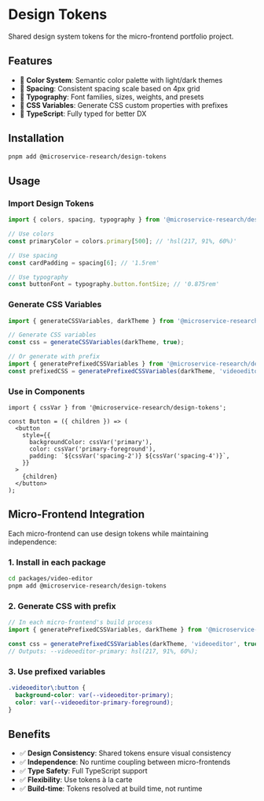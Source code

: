 # Design Tokens

Shared design system tokens for the micro-frontend portfolio project.

## Features

- 🎨 **Color System**: Semantic color palette with light/dark themes
- 📏 **Spacing**: Consistent spacing scale based on 4px grid
- 📝 **Typography**: Font families, sizes, weights, and presets
- 🔧 **CSS Variables**: Generate CSS custom properties with prefixes
- 🎯 **TypeScript**: Fully typed for better DX

## Installation

```bash
pnpm add @microservice-research/design-tokens
```

## Usage

### Import Design Tokens

```typescript
import { colors, spacing, typography } from '@microservice-research/design-tokens';

// Use colors
const primaryColor = colors.primary[500]; // 'hsl(217, 91%, 60%)'

// Use spacing
const cardPadding = spacing[6]; // '1.5rem'

// Use typography
const buttonFont = typography.button.fontSize; // '0.875rem'
```

### Generate CSS Variables

```typescript
import { generateCSSVariables, darkTheme } from '@microservice-research/design-tokens';

// Generate CSS variables
const css = generateCSSVariables(darkTheme, true);

// Or generate with prefix
import { generatePrefixedCSSVariables } from '@microservice-research/design-tokens';
const prefixedCSS = generatePrefixedCSSVariables(darkTheme, 'videoeditor', true);
```

### Use in Components

```tsx
import { cssVar } from '@microservice-research/design-tokens';

const Button = ({ children }) => (
  <button
    style={{
      backgroundColor: cssVar('primary'),
      color: cssVar('primary-foreground'),
      padding: `${cssVar('spacing-2')} ${cssVar('spacing-4')}`,
    }}
  >
    {children}
  </button>
);
```

## Micro-Frontend Integration

Each micro-frontend can use design tokens while maintaining independence:

### 1. Install in each package
```bash
cd packages/video-editor
pnpm add @microservice-research/design-tokens
```

### 2. Generate CSS with prefix
```typescript
// In each micro-frontend's build process
import { generatePrefixedCSSVariables, darkTheme } from '@microservice-research/design-tokens';

const css = generatePrefixedCSSVariables(darkTheme, 'videoeditor', true);
// Outputs: --videoeditor-primary: hsl(217, 91%, 60%);
```

### 3. Use prefixed variables
```css
.videoeditor\:button {
  background-color: var(--videoeditor-primary);
  color: var(--videoeditor-primary-foreground);
}
```

## Benefits

- ✅ **Design Consistency**: Shared tokens ensure visual consistency
- ✅ **Independence**: No runtime coupling between micro-frontends  
- ✅ **Type Safety**: Full TypeScript support
- ✅ **Flexibility**: Use tokens à la carte
- ✅ **Build-time**: Tokens resolved at build time, not runtime
